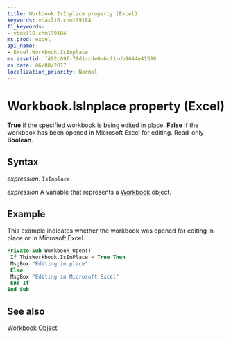 ```yaml
---
title: Workbook.IsInplace property (Excel)
keywords: vbaxl10.chm199184
f1_keywords:
- vbaxl10.chm199184
ms.prod: excel
api_name:
- Excel.Workbook.IsInplace
ms.assetid: f492c09f-79d1-cde0-6cf1-db9644e41589
ms.date: 06/08/2017
localization_priority: Normal
---
```



# Workbook.IsInplace property (Excel)

 **True** if the specified workbook is being edited in place. **False** if the workbook has been opened in Microsoft Excel for editing. Read-only **Boolean**.


## Syntax

_expression_. `IsInplace`

_expression_ A variable that represents a [Workbook](./Excel.Workbook.md) object.


## Example

This example indicates whether the workbook was opened for editing in place or in Microsoft Excel.


```vb
Private Sub Workbook_Open() 
 If ThisWorkbook.IsInPlace = True Then 
 MsgBox "Editing in place" 
 Else 
 MsgBox "Editing in Microsoft Excel" 
 End If 
End Sub
```


## See also


[Workbook Object](Excel.Workbook.md)

